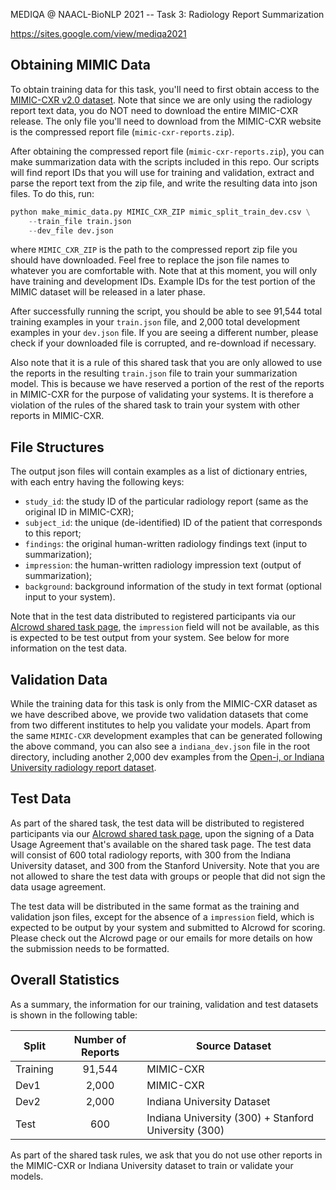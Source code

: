 
MEDIQA @ NAACL-BioNLP 2021 -- Task 3: Radiology Report Summarization 

https://sites.google.com/view/mediqa2021

Obtaining MIMIC Data
--------------

To obtain training data for this task, you'll need to first obtain access to the [MIMIC-CXR v2.0 dataset](https://physionet.org/content/mimic-cxr/2.0.0/). Note that since we are only using the radiology report text data, you do NOT need to download the entire MIMIC-CXR release. The only file you'll need to download from the MIMIC-CXR website is the compressed report file (`mimic-cxr-reports.zip`).

After obtaining the compressed report file (`mimic-cxr-reports.zip`), you can make summarization data with the scripts included in this repo. Our scripts will find report IDs that you will use for training and validation, extract and parse the report text from the zip file, and write the resulting data into json files. To do this, run:
```python
python make_mimic_data.py MIMIC_CXR_ZIP mimic_split_train_dev.csv \
    --train_file train.json
    --dev_file dev.json
```
where `MIMIC_CXR_ZIP` is the path to the compressed report zip file you should have downloaded. Feel free to replace the json file names to whatever you are comfortable with. Note that at this moment, you will only have training and development IDs. Example IDs for the test portion of the MIMIC dataset will be released in a later phase.

After successfully running the script, you should be able to see 91,544 total training examples in your `train.json` file, and 2,000 total development examples in your `dev.json` file. If you are seeing a different number, please check if your downloaded file is corrupted, and re-download if necessary.

Also note that it is a rule of this shared task that you are only allowed to use the reports in the resulting `train.json` file to train your summarization model. This is because we have reserved a portion of the rest of the reports in MIMIC-CXR for the purpose of validating your systems. It is therefore a violation of the rules of the shared task to train your system with other reports in MIMIC-CXR.

File Structures
--------------
The output json files will contain examples as a list of dictionary entries, with each entry having the following keys:
- `study_id`: the study ID of the particular radiology report (same as the original ID in MIMIC-CXR);
- `subject_id`: the unique (de-identified) ID of the patient that corresponds to this report;
- `findings`: the original human-written radiology findings text (input to summarization);
- `impression`: the human-written radiology impression text (output of summarization);
- `background`: background information of the study in text format (optional input to your system).

Note that in the test data distributed to registered participants via our [AIcrowd shared task page](https://www.aicrowd.com/challenges/mediqa-2021), the `impression` field will not be available, as this is expected to be test output from your system. See below for more information on the test data.

Validation Data
--------------
While the training data for this task is only from the MIMIC-CXR dataset as we have described above, we provide two validation datasets that come from two different institutes to help you validate your models. Apart from the same `MIMIC-CXR` development examples that can be generated following the above command, you can also see a `indiana_dev.json` file in the root directory, including another 2,000 dev examples from the [Open-i, or Indiana University radiology report dataset](https://openi.nlm.nih.gov/faq#collection).

Test Data
--------------
As part of the shared task, the test data will be distributed to registered participants via our [AIcrowd shared task page](https://www.aicrowd.com/challenges/mediqa-2021), upon the signing of a Data Usage Agreement that's available on the shared task page. The test data will consist of 600 total radiology reports, with 300 from the Indiana University dataset, and 300 from the Stanford University. Note that you are not allowed to share the test data with groups or people that did not sign the data usage agreement.

The test data will be distributed in the same format as the training and validation json files, except for the absence of a `impression` field, which is expected to be output by your system and submitted to AIcrowd for scoring. Please check out the AIcrowd page or our emails for more details on how the submission needs to be formatted.

Overall Statistics
--------------
As a summary, the information for our training, validation and test datasets is shown in the following table:

| Split | Number of Reports | Source Dataset |
| ---- | :----: | ---- |
| Training | 91,544 | MIMIC-CXR |
| Dev1 | 2,000 | MIMIC-CXR |
| Dev2 | 2,000 | Indiana University Dataset |
| Test | 600   | Indiana University (300) + Stanford University (300) |

As part of the shared task rules, we ask that you do not use other reports in the MIMIC-CXR or Indiana University dataset to train or validate your models.
